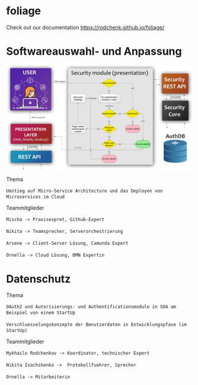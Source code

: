# foliage
Check out our documentation
https://rodchenk.github.io/foliage/

# Softwareauswahl- und Anpassung

![Alt text](github/archit_konzept_new.png?raw=true "Architecture")

Thema

	Umstieg auf Micro-Service Architecture und das Deployen von Microservices im Cloud

Teammitglieder

	Mischa -> Praxisexpret, Github-Expert
	
	Nikita -> Teamsprecher, Serverorchestrierung
	
	Arsene -> Client-Server Lösung, Camunda Expert
	
	Ornella -> Cloud Lösung, DMN Expertin


# Datenschutz

Thema

	OAuth2 und Autorisierungs- und Authentificationsmodule in SOA am Beispiel von einem StartUp
	
	Verschluesselungskonzepte der Benutzerdaten in Entwicklungspfase (im StartUp)

Teammitglieder

	Mykhailo Rodchenkov -> Koordinator, technischer Expert
	
	Nikita Ivachshenko ->  Protokollfuehrer, Sprecher
	
	Ornella -> Mitarbeiterin

